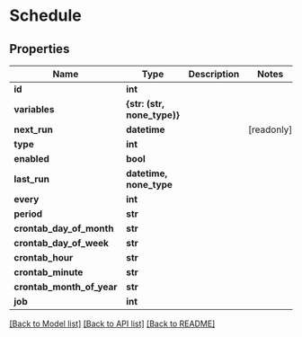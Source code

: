 # Schedule


## Properties

Name | Type | Description | Notes
------------ | ------------- | ------------- | -------------
**id** | **int** |  | 
**variables** | **{str: (str, none_type)}** |  | 
**next_run** | **datetime** |  | [readonly] 
**type** | **int** |  | 
**enabled** | **bool** |  | 
**last_run** | **datetime, none_type** |  | 
**every** | **int** |  | 
**period** | **str** |  | 
**crontab_day_of_month** | **str** |  | 
**crontab_day_of_week** | **str** |  | 
**crontab_hour** | **str** |  | 
**crontab_minute** | **str** |  | 
**crontab_month_of_year** | **str** |  | 
**job** | **int** |  | 

[[Back to Model list]](../#documentation-for-models) [[Back to API list]](../#documentation-for-api-endpoints) [[Back to README]](../)


